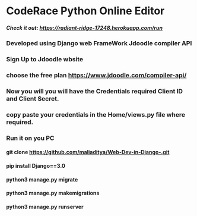 # CodeRace Python Online Editor

##### Check it out: https://radiant-ridge-17248.herokuapp.com/run

### Developed using Django web FrameWork Jdoodle compiler API

### Sign Up to Jdoodle wbsite 

### choose the free plan https://www.jdoodle.com/compiler-api/

### Now you will you will have the Credentials required  Client ID and Client Secret.

### copy paste your credentials in the Home/views.py file where required.

### Run it on you PC

#### git clone https://github.com/maliaditya/Web-Dev-in-Django-.git

#### pip install Django==3.0

#### python3 manage.py migrate

#### python3 manage.py makemigrations

#### python3 manage.py runserver




